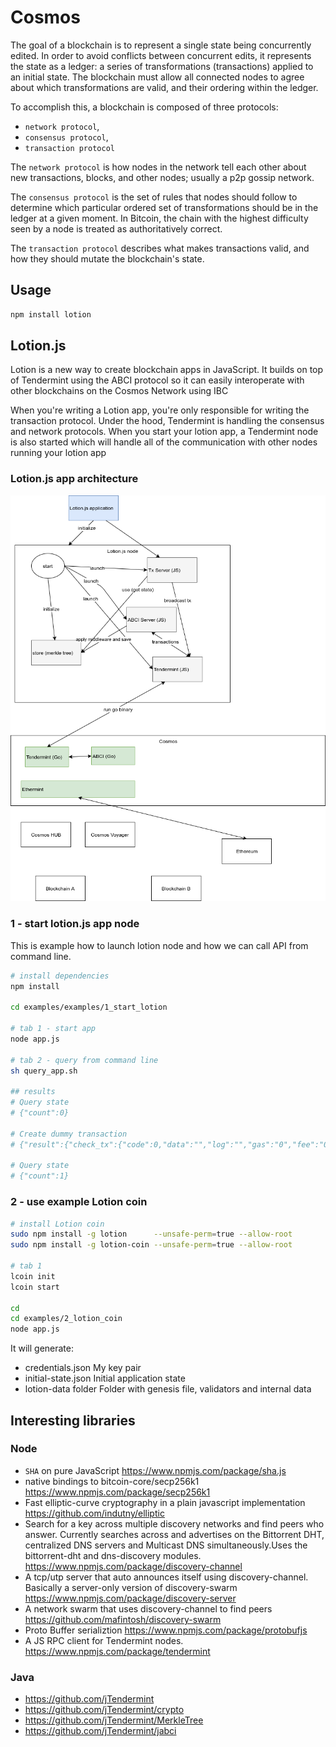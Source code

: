 # Cosmos

The goal of a blockchain is to represent a single state being concurrently edited. In order to avoid conflicts between concurrent edits, it represents the state as a ledger: a series of transformations (transactions) applied to an initial state. The blockchain must allow all connected nodes to agree about which transformations are valid, and their ordering within the ledger.

To accomplish this, a blockchain is composed of three protocols:

- `network protocol`,
- `consensus protocol`,
- `transaction protocol`

The `network protocol` is how nodes in the network tell each other about new transactions, blocks, and other nodes; usually a p2p gossip network.

The `consensus protocol` is the set of rules that nodes should follow to determine which particular ordered set of transformations should be in the ledger at a given moment. In Bitcoin, the chain with the highest difficulty seen by a node is treated as authoritatively correct.

The `transaction protocol` describes what makes transactions valid, and how they should mutate the blockchain's state.

## Usage

```bash
npm install lotion
```

## Lotion.js

Lotion is a new way to create blockchain apps in JavaScript. It builds on top of Tendermint using the ABCI protocol so it can easily interoperate with other blockchains on the Cosmos Network using IBC

When you're writing a Lotion app, you're only responsible for writing the transaction protocol. Under the hood, Tendermint is handling the consensus and network protocols. When you start your lotion app, a Tendermint node is also started which will handle all of the communication with other nodes running your lotion app

### Lotion.js app architecture
![Architecture](docs/cosmos_app.png)

### 1 - start lotion.js app node

This is example how to launch lotion node and how we can call API from command line.

```bash
# install dependencies
npm install

cd examples/examples/1_start_lotion

# tab 1 - start app
node app.js

# tab 2 - query from command line
sh query_app.sh

## results
# Query state
# {"count":0}

# Create dummy transaction
# {"result":{"check_tx":{"code":0,"data":"","log":"","gas":"0","fee":"0"},"deliver_tx":{"code":0,"data":"","log":"","tags":[]},"hash":"F85EBFB91B6829B6DCA678DF99D8F6472E5CE33B","height":638}}

# Query state
# {"count":1}
```

### 2 - use example Lotion coin

```bash
# install Lotion coin
sudo npm install -g lotion      --unsafe-perm=true --allow-root
sudo npm install -g lotion-coin --unsafe-perm=true --allow-root

# tab 1
lcoin init
lcoin start

cd 
cd examples/2_lotion_coin
node app.js
```
It will generate:

- credentials.json
My key pair
- initial-state.json
Initial application state
- lotion-data folder
Folder with genesis file, validators and internal data

## Interesting libraries

### Node

- `SHA` on pure JavaScript 
https://www.npmjs.com/package/sha.js
- native bindings to bitcoin-core/secp256k1
https://www.npmjs.com/package/secp256k1
- Fast elliptic-curve cryptography in a plain javascript implementation
https://github.com/indutny/elliptic
- Search for a key across multiple discovery networks and find peers who answer.
Currently searches across and advertises on the Bittorrent DHT, centralized DNS servers and Multicast DNS simultaneously.Uses the bittorrent-dht and dns-discovery modules.
https://www.npmjs.com/package/discovery-channel
- A tcp/utp server that auto announces itself using discovery-channel. Basically a server-only version of discovery-swarm
https://www.npmjs.com/package/discovery-server
- A network swarm that uses discovery-channel to find peers
https://github.com/mafintosh/discovery-swarm
- Proto Buffer serializtion
https://www.npmjs.com/package/protobufjs
- A JS RPC client for Tendermint nodes.
https://www.npmjs.com/package/tendermint

### Java

- https://github.com/jTendermint
- https://github.com/jTendermint/crypto
- https://github.com/jTendermint/MerkleTree
- https://github.com/jTendermint/jabci